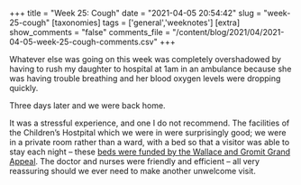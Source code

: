 +++
title = "Week 25: Cough"
date = "2021-04-05 20:54:42"
slug = "week-25-cough"
[taxonomies]
tags = ['general','weeknotes']
[extra]
show_comments = "false"
comments_file = "/content/blog/2021/04/2021-04-05-week-25-cough-comments.csv"
+++

Whatever else was going on this week was completely overshadowed by having to rush my daughter to hospital at 1am in an ambulance because she was having trouble breathing and her blood oxygen levels were dropping quickly.

Three days later and we were back home.

It was a stressful experience, and one I do not recommend. The facilities of the Children’s Hostpital which we were in were surprisingly good; we were in a private room rather than a ward, with a bed so that a visitor was able to stay each night – these [beds were funded by the Wallace and Gromit Grand Appeal](https://www.grandappeal.org.uk/latest-news/new-parent-beds-funded-for-bristol-childrens-hospital/). The doctor and nurses were friendly and efficient – all very reassuring should we ever need to make another unwelcome visit.
